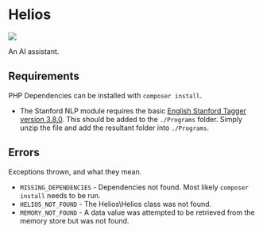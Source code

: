 # Helios
![](https://vignette4.wikia.nocookie.net/deusex/images/5/55/Helios_infolink.jpg/revision/latest?cb=20140909120548&path-prefix=en)

An AI assistant.

## Requirements
PHP Dependencies can be installed with `composer install`.

- The Stanford NLP module requires the basic
[English Stanford Tagger version 3.8.0](https://nlp.stanford.edu/software/stanford-postagger-2017-06-09.zip).
This should be added to the `./Programs` folder. Simply unzip the file and add
the resultant folder into `./Programs`.

## Errors
Exceptions thrown, and what they mean.

- `MISSING_DEPENDENCIES` - Dependencies not found. Most likely `composer install`
needs to be run.
- `HELIOS_NOT_FOUND` - The Helios\\Helios class was not found.
- `MEMORY_NOT_FOUND` - A data value was attempted to be retrieved from the memory
store but was not found.
